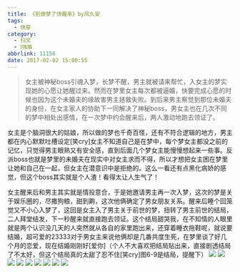 ```yaml
---
title: 《别做梦了快醒来》by凤久安
tags:
  - 快穿
category:
  - 扫文
  - Ⅰ强推
abbrlink: 11156
date: 2017-02-02 15:00:55
---
```

<meta name="referrer" content="no-referrer" />

> 女主被神秘boss引魂入梦，长梦不醒，男主就被请来帮忙，入女主的梦实现她的心愿让她醒过来。然而在梦里女主每次都被逼婚，快要完成心愿的时候也因为这个未婚夫的缘故害男主拯救失败。到后来男主察觉到那位未婚夫的身份，在女主家人的协助下一同解决了神秘boss，男女主也在几次不同的梦中相处出感情，在一次梦中约会醒来后，两人激动地跑去领证了。
<!-- more -->

女主是个脑洞很大的姑娘，所以做的梦也千奇百怪，还有不符合逻辑的地方，男主都在内心默默吐槽设定[笑cry]女主不知道自己是在梦中，每个梦女主都没之前的记忆，只觉得男主眼熟又有安全感，直到后面几个梦女主能慢慢想起来一些事。反派boss也就是梦里的未婚夫在现实中对女主求而不得，所以才想把女主困在梦里让她和自己在一起，但女主在潜意识中是拒绝的。这么一看还有点黑化病娇的感觉，但这个boss其实就是个人渣！看得太让人生气了！

女主醒来后和男主其实就是情投意合，于是她邀请男主再一次入梦，这次的梦是关于娱乐圈的，尽撒狗粮，甜到齁，这次他俩确定了男女朋友关系。醒来后睡个回笼觉又不小心入梦了，这回是女主入了男主关于前世的梦，扭转了男主前世的结局，二人拜堂结发，下一秒醒来就直接跑去领证。这个结局甜哭我，在不知情的人眼里就是两个认识没几天的人突然就从各自的家里跑出来，还穿着睡衣拖鞋呢，就说要结婚，超可爱的23333对于男女主来说他俩却是几番共度生死，在梦里谈了好几个月的恋爱，现在结婚刚刚好[爱你]（个人不大喜欢把结局贴出来，直接剧透结局了不太好，但这个结局真的太甜了忍不住[笑cry]图6-9是结局，提醒下）
![](https://wx2.sinaimg.cn/mw690/0069kFhhgy1fcbn2i8ugbj30qo1bf13o.jpg)
![](https://wx4.sinaimg.cn/mw690/0069kFhhgy1fcbn2jra31j30qo1bf49u.jpg)
![](https://wx4.sinaimg.cn/mw690/0069kFhhgy1fcbn2i3cdtj30qo1bfk1m.jpg)
![](https://wx2.sinaimg.cn/mw690/0069kFhhgy1fcbn2khjjdj30qo1bf7g3.jpg)
![](https://wx1.sinaimg.cn/mw690/0069kFhhgy1fcbn2myysoj30qo1bfdpy.jpg)
![](https://wx2.sinaimg.cn/mw690/0069kFhhgy1fcbn52wmzij30qo1bfalk.jpg)
![](https://wx4.sinaimg.cn/mw690/0069kFhhgy1fcbn3jg31ij30qo1bfn8x.jpg)
![](https://wx2.sinaimg.cn/mw690/0069kFhhgy1fcbn3jv2pmj30qo1bf7ff.jpg)
![](https://wx3.sinaimg.cn/mw690/0069kFhhgy1fcbn3gcd58j30qo1bfn78.jpg)